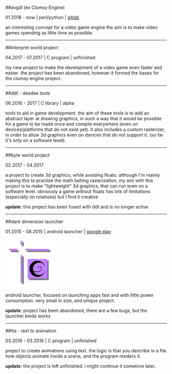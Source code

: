 ##avgdl (ex Clumsy Engine)

01.2018 - now | perl/python |
[gitlab](https://gitlab.com/tomtsagk/avgdl)

an interesting concept for a video game engine
the aim is to make video games spending as little time as possible.

---

##interpret world project

04.2017 - 07.2017 | C program | unfinished

my new project to make the development of a video game even faster and easier.
the project has been abandoned, however it formed the bases for the
clumsy engine project.

---

##ddt - deedee tools

06.2016 - 2017 | C library | alpha

tools to aid in game development. the aim of these tools is to add an abstract
layer at drawing graphics, in such a way that it would be possible for a game
to be made once and compile everywhere (even on devices/platforms that do not
exist yet). it also includes a custom rasterizer, in order to allow 3d graphics
even on devices that do not support it. (so far it's only on a software level).

---

##byte world project

02.2017 - 04.2017

a project to create 3d graphics, while avoiding floats. although
 I'm mainly making this to practise the math behing rasterization,
my aim with this project is to make "lightweight" 3d graphics,
that can run even on a software level. obviously a game without floats has
lots of limitations (especially on rotations) but I find it creative

**update**: this project has been fused with ddt and is no longer active

---

##dark dimension launcher

01.2015 - 08.2015 | android launcher |
[google play](https://play.google.com/store/apps/details?id=com.darkdimension.darkdimensionlauncher)

<img src="images/icon_dd-launcher.png" style="width:150px;"/>

android launcher, focused on launching apps fast and with little power consumption.
very small in size, and unique project.

**update**: project has been abandoned, there are a few bugs, but the launcher kinda works

---

##tta - text to animation

03.2016 - 03.2016 | C program | unfinished

project to create animations using text. the logic is that you describe in a file how
objects animate inside a scene, and the program renders it.

**update**: the project is left unfinished. i might continue it sometime later.

